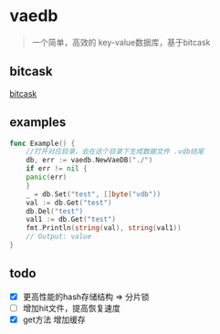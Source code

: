 # vaedb

> 一个简单，高效的 key-value数据库，基于bitcask

## bitcask
[bitcask](https://blog.csdn.net/Z_Stand/article/details/115606758?ydreferer=aHR0cHM6Ly93d3cuZ29vZ2xlLmNvbS8%3D?ydreferer=aHR0cHM6Ly93d3cuZ29vZ2xlLmNvbS8%3D)

## examples
```go
func Example() {
    //打开对应目录，会在这个目录下生成数据文件 .vdb结尾
    db, err := vaedb.NewVaeDB("./")
    if err != nil {
    panic(err)
    }
    _ = db.Set("test", []byte("vdb"))
    val := db.Get("test")
    db.Del("test")
    val1 := db.Get("test")
    fmt.Println(string(val), string(val1))
    // Output: value
}
```

## todo
- [x] 更高性能的hash存储结构 => 分片锁
- [ ] 增加hit文件，提高恢复速度
- [x] get方法 增加缓存 
